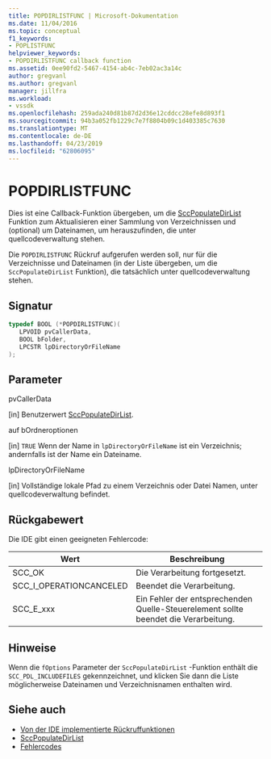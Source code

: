 ```yaml
---
title: POPDIRLISTFUNC | Microsoft-Dokumentation
ms.date: 11/04/2016
ms.topic: conceptual
f1_keywords:
- POPLISTFUNC
helpviewer_keywords:
- POPDIRLISTFUNC callback function
ms.assetid: 0ee90fd2-5467-4154-ab4c-7eb02ac3a14c
author: gregvanl
ms.author: gregvanl
manager: jillfra
ms.workload:
- vssdk
ms.openlocfilehash: 259ada240d81b87d2d36e12cddcc28efe8d893f1
ms.sourcegitcommit: 94b3a052fb1229c7e7f8804b09c1d403385c7630
ms.translationtype: MT
ms.contentlocale: de-DE
ms.lasthandoff: 04/23/2019
ms.locfileid: "62806095"
---
```

# <a name="popdirlistfunc"></a>POPDIRLISTFUNC
Dies ist eine Callback-Funktion übergeben, um die [SccPopulateDirList](../extensibility/sccpopulatedirlist-function.md) Funktion zum Aktualisieren einer Sammlung von Verzeichnissen und (optional) um Dateinamen, um herauszufinden, die unter quellcodeverwaltung stehen.

 Die `POPDIRLISTFUNC` Rückruf aufgerufen werden soll, nur für die Verzeichnisse und Dateinamen (in der Liste übergeben, um die `SccPopulateDirList` Funktion), die tatsächlich unter quellcodeverwaltung stehen.

## <a name="signature"></a>Signatur

```cpp
typedef BOOL (*POPDIRLISTFUNC)(
   LPVOID pvCallerData,
   BOOL bFolder,
   LPCSTR lpDirectoryOrFileName
);
```

## <a name="parameters"></a>Parameter
 pvCallerData

[in] Benutzerwert [SccPopulateDirList](../extensibility/sccpopulatedirlist-function.md).

 auf bOrdneroptionen

[in] `TRUE` Wenn der Name in `lpDirectoryOrFileName` ist ein Verzeichnis; andernfalls ist der Name ein Dateiname.

 lpDirectoryOrFileName

[in] Vollständige lokale Pfad zu einem Verzeichnis oder Datei Namen, unter quellcodeverwaltung befindet.

## <a name="return-value"></a>Rückgabewert
 Die IDE gibt einen geeigneten Fehlercode:

|Wert|Beschreibung|
|-----------|-----------------|
|SCC_OK|Die Verarbeitung fortgesetzt.|
|SCC_I_OPERATIONCANCELED|Beendet die Verarbeitung.|
|SCC_E_xxx|Ein Fehler der entsprechenden Quelle-Steuerelement sollte beendet die Verarbeitung.|

## <a name="remarks"></a>Hinweise
 Wenn die `fOptions` Parameter der `SccPopulateDirList` -Funktion enthält die `SCC_PDL_INCLUDEFILES` gekennzeichnet, und klicken Sie dann die Liste möglicherweise Dateinamen und Verzeichnisnamen enthalten wird.

## <a name="see-also"></a>Siehe auch
- [Von der IDE implementierte Rückruffunktionen](../extensibility/callback-functions-implemented-by-the-ide.md)
- [SccPopulateDirList](../extensibility/sccpopulatedirlist-function.md)
- [Fehlercodes](../extensibility/error-codes.md)